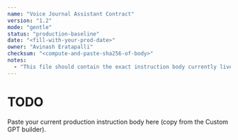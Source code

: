 ```yaml
---
name: "Voice Journal Assistant Contract"
version: "1.2"
mode: "gentle"
status: "production-baseline"
date: "<fill-with-your-prod-date>"
owner: "Avinash Eratapalli"
checksum: "<compute-and-paste-sha256-of-body>"
notes:
  - "This file should contain the exact instruction body currently live in the Custom GPT."
---
```


# TODO
Paste your current production instruction body here (copy from the Custom GPT builder).
